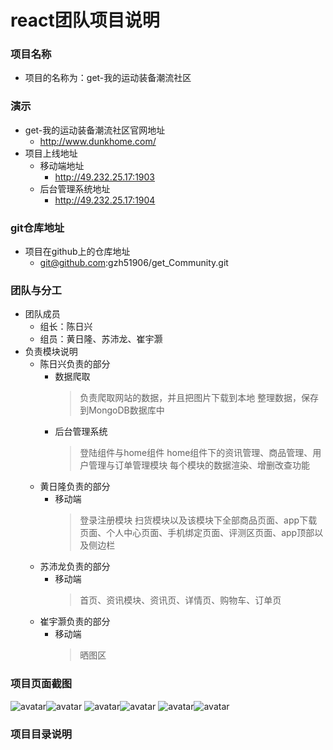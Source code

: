 #   react团队项目说明


### 项目名称

*   项目的名称为：get-我的运动装备潮流社区

### 演示

*   get-我的运动装备潮流社区官网地址
    *   http://www.dunkhome.com/
*   项目上线地址
    *   移动端地址
        *   http://49.232.25.17:1903
    *   后台管理系统地址
        *   http://49.232.25.17:1904

### git仓库地址
*   项目在github上的仓库地址
    *   git@github.com:gzh51906/get_Community.git

### 团队与分工
*   团队成员
    *   组长：陈日兴
    *   组员：黄日隆、苏沛龙、崔宇灏
*   负责模块说明
    *   陈日兴负责的部分
        *   数据爬取
            > 负责爬取网站的数据，并且把图片下载到本地
            > 整理数据，保存到MongoDB数据库中
        *   后台管理系统
            > 登陆组件与home组件
            > home组件下的资讯管理、商品管理、用户管理与订单管理模块
            > 每个模块的数据渲染、增删改查功能
    *   黄日隆负责的部分
        *   移动端
            > 登录注册模块
            > 扫货模块以及该模块下全部商品页面、app下载页面、个人中心页面、手机绑定页面、评测区页面、app顶部以及侧边栏
    *   苏沛龙负责的部分
        *   移动端
            > 首页、资讯模块、资讯页、详情页、购物车、订单页
    *   崔宇灏负责的部分
        *   移动端
            > 晒图区

### 项目页面截图
![avatar](http://49.232.25.17:1901/img/zhuye1.png)![avatar](http://49.232.25.17:1901/img/liebiaoye1.png)
![avatar](http://49.232.25.17:1901/img/liebiaoye2.png)![avatar](http://49.232.25.17:1901/img/gouwuche1.png)
![avatar](http://49.232.25.17:1901/img/gouwuche2.png)![avatar](http://49.232.25.17:1901/img/gouwuche4.png)

### 项目目录说明
```


```



